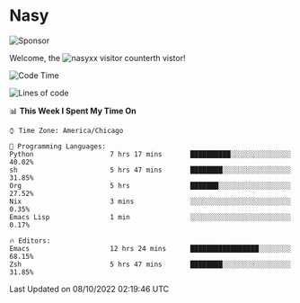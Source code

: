 # Nasy

<!--
<p align="center">
<img height="200" src="https://github-readme-stats.vercel.app/api?username=nasyxx&count_private=true&show_icons=true&theme=dracula&include_all_commits=true"/>
<img height="200" src="https://github-readme-stats.vercel.app/api/top-langs/?username=nasyxx&theme=dracula&hide=html,jupyter+notebook&count_private=true&show_icons=true"/>
</p>

  
----------------
-->

![Sponsor](https://img.shields.io/static/v1.svg?label=Sponsor&message=%E2%9D%A4&logo=GitHub&style=flat&color=pink)
 
Welcome, the ![nasyxx visitor counter](https://count.getloli.com/get/@nasyxx?theme=rule34)th vistor!
 
<!--START_SECTION:waka-->
![Code Time](http://img.shields.io/badge/Code%20Time-2%2C697%20hrs%2039%20mins-blue)

![Lines of code](https://img.shields.io/badge/From%20Hello%20World%20I%27ve%20Written-5%20Million%20lines%20of%20code-blue)

📊 **This Week I Spent My Time On** 

```text
⌚︎ Time Zone: America/Chicago

💬 Programming Languages: 
Python                   7 hrs 17 mins       ██████████░░░░░░░░░░░░░░░   40.02% 
sh                       5 hrs 47 mins       ████████░░░░░░░░░░░░░░░░░   31.85% 
Org                      5 hrs               ███████░░░░░░░░░░░░░░░░░░   27.52% 
Nix                      3 mins              ░░░░░░░░░░░░░░░░░░░░░░░░░   0.35% 
Emacs Lisp               1 min               ░░░░░░░░░░░░░░░░░░░░░░░░░   0.17%

🔥 Editors: 
Emacs                    12 hrs 24 mins      █████████████████░░░░░░░░   68.15% 
Zsh                      5 hrs 47 mins       ████████░░░░░░░░░░░░░░░░░   31.85%

```


 Last Updated on 08/10/2022 02:19:46 UTC
<!--END_SECTION:waka-->

<!-- ![visitors](https://visitor-badge.laobi.icu/badge?page_id=nasyxx.nasyxx) -->
